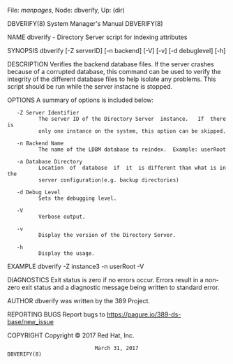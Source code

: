File: *manpages*,  Node: dbverify,  Up: (dir)

DBVERIFY(8)                 System Manager's Manual                DBVERIFY(8)



NAME
       dbverify - Directory Server script for indexing attributes

SYNOPSIS
       dbverify [-Z serverID] [-n backend] [-V] [-v] [-d debuglevel] [-h]

DESCRIPTION
       Verifies the backend database files. If the server crashes because of a
       corrupted database, this command can be used to verify the integrity of
       the different database files to help isolate any problems.  This script
       should be run while the server instacne is stopped.

OPTIONS
       A summary of options is included below:

       -Z Server Identifier
              The server ID of the Directory Server  instance.   If  there  is
              only one instance on the system, this option can be skipped.

       -n Backend Name
              The name of the LDBM database to reindex.  Example: userRoot

       -a Database Directory
              Location  of  database  if  it  is different than what is in the
              server configuration(e.g. backup directories)

       -d Debug Level
              Sets the debugging level.

       -V
              Verbose output.

       -v
              Display the version of the Directory Server.

       -h
              Display the usage.

EXAMPLE
       dbverify -Z instance3 -n userRoot -V


DIAGNOSTICS
       Exit status is zero if no errors occur.  Errors result  in  a  non-zero
       exit status and a diagnostic message being written to standard error.

AUTHOR
       dbverify was written by the 389 Project.

REPORTING BUGS
       Report bugs to https://pagure.io/389-ds-base/new_issue

COPYRIGHT
       Copyright © 2017 Red Hat, Inc.



                                March 31, 2017                     DBVERIFY(8)
